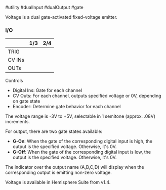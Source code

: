 #utility #dualInput #dualOutput #gate 

Voltage is a dual gate-activated fixed-voltage emitter.

### I/O

|        | 1/3 | 2/4 |
| ------ | :-: | :-: |
| TRIG   |     |     |
| CV INs |     |     |
| OUTs   |     |     |


Controls
* Digital Ins: Gate for each channel
* CV Outs: For each channel, outputs specified voltage or 0V, depending on gate state
* Encoder: Determine gate behavior for each channel

The voltage range is -3V to +5V, selectable in 1 semitone (approx. .08V) increments.

For output, there are two gate states available:

* **G-On**: When the gate of the corresponding digital input is high, the output is the specified voltage. Otherwise, it's 0V.
* **G-Off**: When the gate of the corresponding digital input is low, the output is the specified voltage. Otherwise, it's 0V.

The indicator over the output name (A,B,C,D) will display when the corresponding output is emitting non-zero voltage.

Voltage is available in Hemisphere Suite from v1.4.